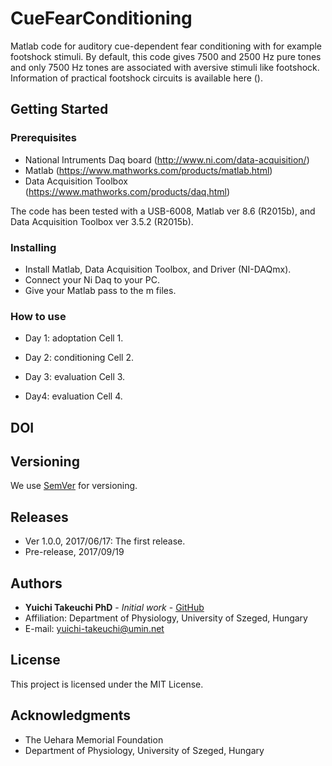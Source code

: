 # CueFearConditioning
Matlab code for auditory cue-dependent fear conditioning with for example footshock stimuli. By default, this code gives 7500 and 2500 Hz pure tones and only 7500 Hz tones are associated with aversive stimuli like footshock. Information of practical footshock circuits is available here ().

## Getting Started

### Prerequisites
* National Intruments Daq board (http://www.ni.com/data-acquisition/)
* Matlab (https://www.mathworks.com/products/matlab.html)
* Data Acquisition Toolbox (https://www.mathworks.com/products/daq.html)

The code has been tested with a USB-6008, Matlab ver 8.6 (R2015b), and Data Acquisition Toolbox ver 3.5.2 (R2015b).

### Installing
* Install Matlab, Data Acquisition Toolbox, and Driver (NI-DAQmx).
* Connect your Ni Daq to your PC.
* Give your Matlab pass to the m files.

### How to use
* Day 1: adoptation
Cell 1.

* Day 2: conditioning
Cell 2.

* Day 3: evaluation
Cell 3.

* Day4: evaluation
Cell 4.

## DOI


## Versioning
We use [SemVer](http://semver.org/) for versioning.

## Releases
* Ver 1.0.0, 2017/06/17: The first release.
* Pre-release, 2017/09/19

## Authors
* **Yuichi Takeuchi PhD** - *Initial work* - [GitHub](https://github.com/yuichi-takeuchi)
* Affiliation: Department of Physiology, University of Szeged, Hungary
* E-mail: yuichi-takeuchi@umin.net

## License
This project is licensed under the MIT License.

## Acknowledgments
* The Uehara Memorial Foundation
* Department of Physiology, University of Szeged, Hungary
